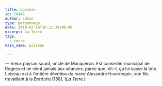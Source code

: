 ```yaml
---
title: Loiseau
id: 76448
author: admin
type: personnage
date: 2010-03-10T10:32:39+00:00
excerpt: La Terre
tags:
  - terre
main_name: Loiseau

---
```

**—** Vieux paysan sourd, oncle de Macqueron. Est conseiller municipal de Rognes et ne vient jamais aux séances, parce que, dit-il, ça lui casse la tète. Loiseau est à l&rsquo;entière dévotion du maire Alexandre Hourdequin, son fils travaillant à la Borderie [158]. _(La Terre.)_